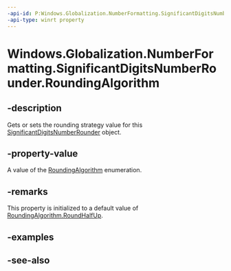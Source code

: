 ```yaml
---
-api-id: P:Windows.Globalization.NumberFormatting.SignificantDigitsNumberRounder.RoundingAlgorithm
-api-type: winrt property
---
```


<!-- Property syntax
public Windows.Globalization.NumberFormatting.RoundingAlgorithm RoundingAlgorithm { get;  set; }
-->

# Windows.Globalization.NumberFormatting.SignificantDigitsNumberRounder.RoundingAlgorithm

## -description

Gets or sets the rounding strategy value for this [SignificantDigitsNumberRounder](significantdigitsnumberrounder.md) object.

## -property-value

A value of the [RoundingAlgorithm](roundingalgorithm.md) enumeration.

## -remarks

This property is initialized to a default value of [RoundingAlgorithm.RoundHalfUp](roundingalgorithm.md).

## -examples

## -see-also
